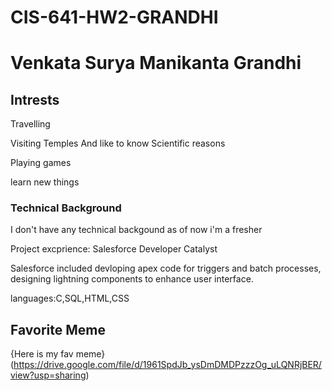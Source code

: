 # CIS-641-HW2-GRANDHI
# Venkata Surya Manikanta Grandhi
## Intrests
 Travelling 

 Visiting Temples And like to know Scientific reasons

 Playing games

 learn new things

### Technical Background
I don't have any technical backgound as of now i'm a fresher

Project excprience: Salesforce Developer Catalyst

Salesforce included devloping apex code for triggers and batch processes, designing lightning components to enhance user interface.

languages:C,SQL,HTML,CSS

## Favorite Meme
{Here is my fav meme}(https://drive.google.com/file/d/1961SpdJb_ysDmDMDPzzzOg_uLQNRjBER/view?usp=sharing)
